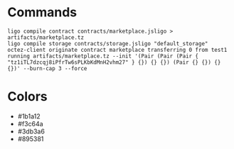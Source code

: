 # Commands

```
ligo compile contract contracts/marketplace.jsligo > artifacts/marketplace.tz
ligo compile storage contracts/storage.jsligo "default_storage"
octez-client originate contract marketplace transferring 0 from test1 running artifacts/marketplace.tz --init '(Pair (Pair (Pair { "tz1iTL7dzcqj8iPfrTw6sPLKbKdMnH2vhm27" } {}) {} {}) (Pair {} {}) {} {})' --burn-cap 3 --force
```

# Colors

- #1b1a12
- #f3c64a
- #3db3a6
- #895381
